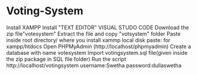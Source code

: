 # Voting-System
 Install XAMPP
Install "TEXT EDITOR" VISUAL STUDO CODE
Download the zip file"votesystem"
Extract the file and copy "votsystem" folder
Paste inside root directory/ where you install xammp local disk paste: for xampp/htdocs
Open PHPMyAdmin (http://localhost/phpmyadmin)
Create a database with name votesystem
Import votingsystem.sql file(given inside the zip package in SQL file folder)
Run the script http://localhost/votingsystem
username:Swetha
   password:dullaswetha

